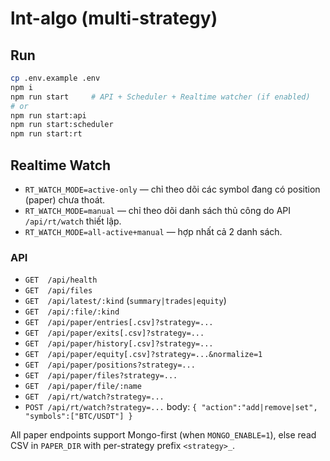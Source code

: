 # lnt-algo (multi-strategy)

## Run
```bash
cp .env.example .env
npm i
npm run start     # API + Scheduler + Realtime watcher (if enabled)
# or
npm run start:api
npm run start:scheduler
npm run start:rt
```

## Realtime Watch
- `RT_WATCH_MODE=active-only`  — chỉ theo dõi các symbol đang có position (paper) chưa thoát.
- `RT_WATCH_MODE=manual`       — chỉ theo dõi danh sách thủ công do API `/api/rt/watch` thiết lập.
- `RT_WATCH_MODE=all-active+manual` — hợp nhất cả 2 danh sách.

### API
- `GET  /api/health`
- `GET  /api/files`
- `GET  /api/latest/:kind` (`summary|trades|equity`)
- `GET  /api/:file/:kind`
- `GET  /api/paper/entries[.csv]?strategy=...`
- `GET  /api/paper/exits[.csv]?strategy=...`
- `GET  /api/paper/history[.csv]?strategy=...`
- `GET  /api/paper/equity[.csv]?strategy=...&normalize=1`
- `GET  /api/paper/positions?strategy=...`
- `GET  /api/paper/files?strategy=...`
- `GET  /api/paper/file/:name`
- `GET  /api/rt/watch?strategy=...`
- `POST /api/rt/watch?strategy=...` body: `{ "action":"add|remove|set", "symbols":["BTC/USDT"] }`

All paper endpoints support Mongo-first (when `MONGO_ENABLE=1`), else read CSV in `PAPER_DIR` with per-strategy prefix `<strategy>_`.

